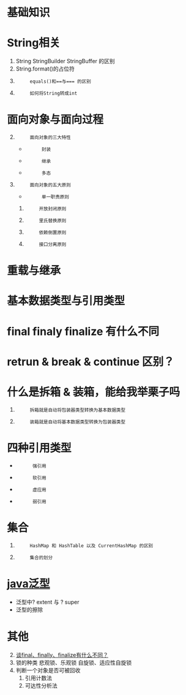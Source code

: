 # 基础知识

# String相关
1. String StringBuilder StringBuffer 的区别
1. String.format()的占位符
1.			equals()和==与=== 的区别
1.			如何将String转成int

#  面向对象与面向过程
2.			面向对象的三大特性
	*			封装
	*			继承
	*			多态
2.			面向对象的五大原则
	*			单一职责原则
	1.			开放封闭原则
	1.			里氏替换原则
	1.			依赖倒置原则
	1.			接口分离原则

#			重载与继承
#			基本数据类型与引用类型
#			final finaly finalize 有什么不同
#			retrun & break & continue 区别？
#			什么是拆箱 & 装箱，能给我举栗子吗
1.			拆箱就是自动将包装器类型转换为基本数据类型
1.			装箱就是自动将基本数据类型转换为包装器类型

#			四种引用类型
*			强引用
*			软引用
*			虚应用
*			弱引用

#			集合
1.			HashMap 和 HashTable 以及 CurrentHashMap 的区别
1.			集合的划分

# [java泛型](https://juejin.im/post/5d03380ae51d455a694f9510)

- 泛型中? extent 与 ? super
- 泛型的擦除

# 其他

2. [谈final、finally、finalize有什么不同？](https://mp.weixin.qq.com/s?__biz=MzI3OTU0MzI4MQ==&mid=2247488187&idx=1&sn=66d23fc417a8b9ddfa7f319ca66cac96&chksm=eb477e25dc30f7334ac0ee49ce43905f33e0b9b439543d34890dfea4bc5c537bfc764c33bd67&scene=0&xtrack=1&key=f75c0be8c395a44950a6d180b10cac0ef42540510b7ea03652d313d366e3e3632587c142d72273aa756a687e4f15bc683987d04914421ff75b03a80e1afea1d5b958c48b46ba97ffc25528d7e9722f95&ascene=1&uin=MTQ0NTQ2Mjgw&devicetype=Windows+7&version=62060833&lang=zh_CN&pass_ticket=Smx%2FiGtCk8a0SA8Gb6TTkH03%2FsG9JkNxGOgz9JeuQ9A%3D)
3. 锁的种类
   悲观锁、乐观锁  自旋锁、适应性自旋锁
4. 判断一个对象是否可被回收
   1. 引用计数法
   2. 可达性分析法
